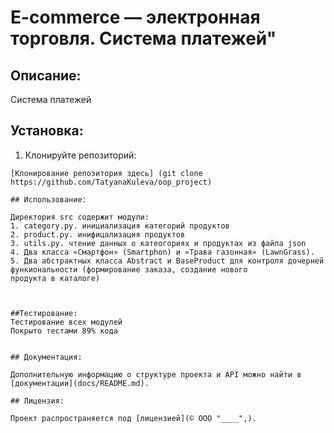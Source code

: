 # E-commerce  — электронная торговля. Cистема платежей"

## Описание:

Система платежей

## Установка:

1. Клонируйте репозиторий:
```
[Клонирование репозитория здесь] (git clone https://github.com/TatyanaKuleva/oop_project)
```

```
## Использование:

Директория src содержит модули:
1. category.py. инициализация категорий продуктов
2. product.py. инифицализация продуктов
3. utils.py. чтение данных о катеогориях и продуктах из файла json
4. Два класса «Смартфон» (Smartphon) и «Трава газонная» (LawnGrass).
5. Два абстрактных класса Abstract и BaseProduct для контроля дочерней функиональности (формирование заказа, создание нового 
продукта в каталоге)



##Тестирование:
Тестирование всех модулей
Покрыто тестами 89% кода


## Документация:

Дополнительную информацию о структуре проекта и API можно найти в [документации](docs/README.md).

## Лицензия:

Проект распространяется под [лицензией](© ООО "____",).